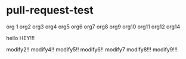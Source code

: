 # pull-request-test
org 1
org2
org3
org4
org5
org6
org7
org8
org9
org10
org11
org12
org14

hello
HEY!!!

modify2!!
modify4!!
modify5!!
modify6!!
modify7
modify8!!!
modify9!!!
